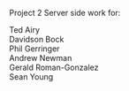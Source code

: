 Project 2 Server side work for:

Ted Airy<br>
Davidson Bock<br>
Phil Gerringer<br>
Andrew Newman<br>
Gerald Roman-Gonzalez<br>
Sean Young<br>
